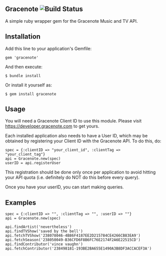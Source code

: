 ## Gracenote ![Build Status](https://secure.travis-ci.org/rubygems/rubygems.org.png?branch=master)
A simple ruby wrapper gem for the Gracenote Music and TV API.

## Installation

Add this line to your application's Gemfile:

    gem 'gracenote'

And then execute:

    $ bundle install

Or install it yourself as:

    $ gem install gracenote



## Usage

You will need a Gracenote Client ID to use this module. Please visit https://developer.gracenote.com to get yours.

Each installed application also needs to have a User ID, which may be obtained by registering your Client ID with the Gracenote API. To do this, do:

	spec = {:clientID => "your_client_id", :clientTag => "your_client_tag"}
	api = Gracenote.new(spec)
	userID = api.registerUser

This registration should be done only once per application to avoid hitting your API quota (i.e. definitely do NOT do this before every query).

Once you have your userID, you can start making queries.

## Examples

	spec = {:clientID => "", :clientTag => "", :userID => ""}
	api = Gracenote.new(spec)
	
	api.findArtist('nevertheless')
	api.findTVShow('saved by the bell')
	api.fetchTVShow('238078046-4B86F4187EE2D215784CE4266CB83EA9')
	api.fetchSeason('238050049-B36CFD6F8B6FC76E2174F2A6E22515CD')
	api.findContributor('vince vaughn')
	api.fetchContributor('238498181-193BE2BA655E1490A3B8DF3ACCACEF3A')

